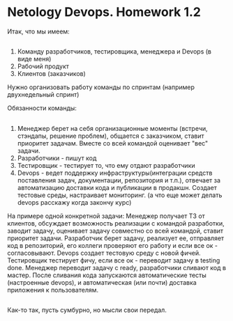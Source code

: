 # Netology Devops. Homework 1.2

Итак, что мы имеем:
##
 1. Команду разработчиков, тестировщика, менеджера и Devops (в виде меня)
 2. Рабочий продукт
 3. Клиентов (заказчиков)

Нужно организовать работу команды по спринтам (например двухнедельный спринт)

Обязанности команды:
##
1. Менеджер берет на себя организационные моменты (встречи, стэндапы, решение проблем), общается с заказчиком, ставит приоритет задачам. Вместе со всей командой оценивает "вес" задачи.
2. Разработчики - пишут код
3. Тестировщик - тестирует то, что ему отдают разработчики
4. Devops - ведет поддержку инфраструктуры(интеграции средств поставления задач, документации, репозитория и т.п.), отвечает за автоматизацию доставки кода и публикации в продакшн. Создает тестовые среды, настраивает мониторинг. (а что еще может делать devops расскажу когда закончу курс)

На примере одной конкретной задачи:
Менеджер получает ТЗ от клиентов, обсуждает возможность реализации с командой разработки, заводит задачу, оценивает задачу совместно со всей командой, ставит приоритет задачи.
Разработчик берет задачу, реализует ее, отправляет код в репозиторий, его коллеги проверяют его работу и если все ок - согласовывают. 
Devops создает тестовую среду с новой фичей.
Тестировщик тестирует фичу, если все ок - переводит задачу в testing done.
Менеджер переводит задачу с ready, разработчики сливают код в мастер. После сливания кода запускаются автоматические тесты (настроенные devops), и автоматическая (или почти) доставка приложения к пользователям.
##
Как-то так, пусть сумбурно, но мысли свои передал. 
